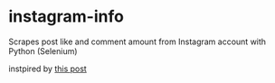# instagram-info
Scrapes post like and comment amount from Instagram account with Python (Selenium)

instpired by [this post](https://medium.com/@srujana.rao2/scraping-instagram-with-python-using-selenium-and-beautiful-soup-8b72c186a058)
